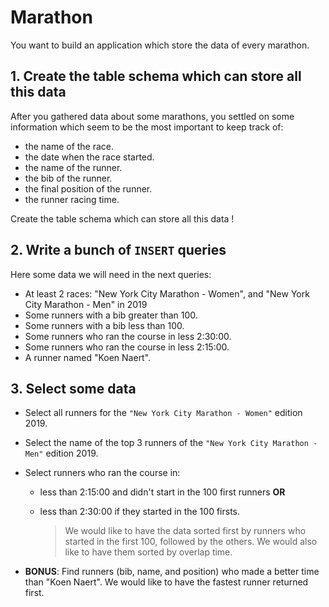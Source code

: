 # Marathon

You want to build an application which store the data of every marathon.

## 1. Create the table schema which can store all this data

After you gathered data about some marathons, you settled on some information which seem to be the most important to keep track of:

- the name of the race.
- the date when the race started.
- the name of the runner.
- the bib of the runner.
- the final position of the runner.
- the runner racing time.

Create the table schema which can store all this data !

## 2. Write a bunch of `INSERT` queries

Here some data we will need in the next queries:

- At least 2 races: "New York City Marathon - Women", and "New York City Marathon - Men" in 2019
- Some runners with a bib greater than 100.
- Some runners with a bib less than 100.
- Some runners who ran the course in less 2:30:00.
- Some runners who ran the course in less 2:15:00.
- A runner named "Koen Naert".

## 3. Select some data

- Select all runners for the `"New York City Marathon - Women"` edition 2019.
- Select the name of the top 3 runners of the `"New York City Marathon - Men"` edition 2019.
- Select runners who ran the course in:

  - less than 2:15:00 and didn't start in the 100 first runners
    **OR**
  - less than 2:30:00 if they started in the 100 firsts.

    > We would like to have the data sorted first by runners who started in the first 100, followed by the others.
    > We would also like to have them sorted by overlap time.

- **BONUS**: Find runners (bib, name, and position) who made a better time than "Koen Naert". We would like to have the fastest runner returned first.
